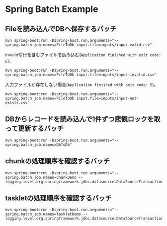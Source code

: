 # Spring Batch Example

## Fileを読み込んでDBへ保存するバッチ

```
mvn spring-boot:run -Dspring-boot.run.arguments="--spring.batch.job.names=FileToDb input.file=inputs/input-valid.csv"
```

invalidな行を含むファイルを読み込む(`Application finished with exit code: 6`)。

```
mvn spring-boot:run -Dspring-boot.run.arguments="--spring.batch.job.names=FileToDb input.file=inputs/input-invalid.csv"
```

入力ファイルが存在しない場合(`Application finished with exit code: 5`)。

```
mvn spring-boot:run -Dspring-boot.run.arguments="--spring.batch.job.names=FileToDb input.file=inputs/input-not-exists.csv"
```

## DBからレコードを読み込んで1件ずつ悲観ロックを取って更新するバッチ

```
mvn spring-boot:run -Dspring-boot.run.arguments="--spring.batch.job.names=DbToDb"
```

## chunkの処理順序を確認するバッチ

```
mvn spring-boot:run -Dspring-boot.run.arguments="--spring.batch.job.names=ChunkDemo --logging.level.org.springframework.jdbc.datasource.DataSourceTransactionManager=debug"
```

## taskletの処理順序を確認するバッチ

```
mvn spring-boot:run -Dspring-boot.run.arguments="--spring.batch.job.names=TaskletDemo --logging.level.org.springframework.jdbc.datasource.DataSourceTransactionManager=debug"
```

